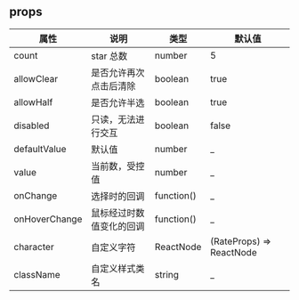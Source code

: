 ## props
| 属性 | 说明 | 类型 | 默认值 | 
| --- | --- | --- | --- | 
| count | star 总数 | number | 5 |
| allowClear | 是否允许再次点击后清除 | boolean | true |
| allowHalf | 是否允许半选 | boolean | true |
| disabled | 只读，无法进行交互 | boolean | false |
| defaultValue | 默认值 | number | _ |
| value | 当前数，受控值 | number | _ |
| onChange | 选择时的回调 | function() | _ |
| onHoverChange | 鼠标经过时数值变化的回调 | function() | _ |
| character | 自定义字符 | ReactNode | (RateProps) => ReactNode | _ |
| className | 自定义样式类名 | string | _ |
